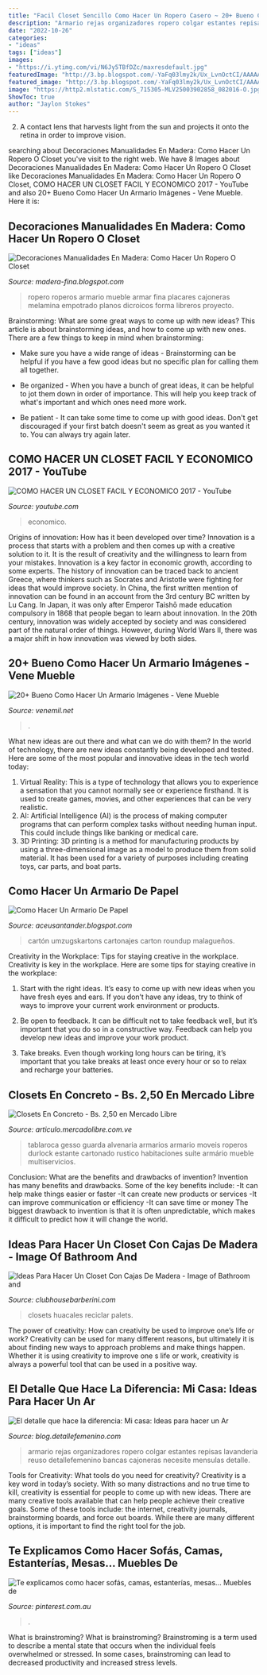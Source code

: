 ```yaml
---
title: "Facil Closet Sencillo Como Hacer Un Ropero Casero ~ 20+ Bueno Como Hacer Un Armario Imágenes"
description: "Armario rejas organizadores ropero colgar estantes repisas lavanderia reuso detallefemenino bancas cajoneras necesite mensulas detalle"
date: "2022-10-26"
categories:
- "ideas"
tags: ["ideas"]
images:
- "https://i.ytimg.com/vi/N6Jy5TBfDZc/maxresdefault.jpg"
featuredImage: "http://3.bp.blogspot.com/-YaFq03lmy2k/Ux_LvnOctCI/AAAAAAAAEaA/0WK70GtGH4k/s1600/como+hacer+un+armario+para+ropa+reutilizando+rejas+de+metal.jpg"
featured_image: "http://3.bp.blogspot.com/-YaFq03lmy2k/Ux_LvnOctCI/AAAAAAAAEaA/0WK70GtGH4k/s1600/como+hacer+un+armario+para+ropa+reutilizando+rejas+de+metal.jpg"
image: "https://http2.mlstatic.com/S_715305-MLV25003902858_082016-O.jpg"
ShowToc: true
author: "Jaylon Stokes"
---
```



2. A contact lens that harvests light from the sun and projects it onto the retina in order to improve vision.

	

		
searching about Decoraciones Manualidades En Madera: Como Hacer Un Ropero O Closet you've visit to the right web. We have 8 Images about Decoraciones Manualidades En Madera: Como Hacer Un Ropero O Closet like Decoraciones Manualidades En Madera: Como Hacer Un Ropero O Closet, COMO HACER UN CLOSET FACIL Y ECONOMICO 2017 - YouTube and also 20+ Bueno Como Hacer Un Armario Imágenes - Vene Mueble. Here it is:
		
    
## Decoraciones Manualidades En Madera: Como Hacer Un Ropero O Closet

<img loading=lazy src="http://4.bp.blogspot.com/-DG9VxW7xNg0/VRbr7IBkHtI/AAAAAAAAQ4U/JjVBG4v72rs/s1600/IMG_8690.JPG" onerror="this.onerror=null;this.src='https://tse2.mm.bing.net/th?id=OIP.i46Hve2y5IZgPI8Ib8KcpgHaJ4&amp;pid=15.1';" alt="Decoraciones Manualidades En Madera: Como Hacer Un Ropero O Closet">

_Source: madera-fina.blogspot.com_

>ropero roperos armario mueble armar fina placares cajoneras melamina empotrado planos dicroicos forma libreros proyecto. 

	

Brainstorming: What are some great ways to come up with new ideas?
This article is about brainstorming ideas, and how to come up with new ones. There are a few things to keep in mind when brainstorming: 
- Make sure you have a wide range of ideas - Brainstorming can be helpful if you have a few good ideas but no specific plan for calling them all together. 

- Be organized - When you have a bunch of great ideas, it can be helpful to jot them down in order of importance. This will help you keep track of what's important and which ones need more work. 

- Be patient - It can take some time to come up with good ideas. Don't get discouraged if your first batch doesn't seem as great as you wanted it to. You can always try again later.

    
## COMO HACER UN CLOSET FACIL Y ECONOMICO 2017 - YouTube

<img loading=lazy src="https://i.ytimg.com/vi/N6Jy5TBfDZc/maxresdefault.jpg" onerror="this.onerror=null;this.src='https://tse1.mm.bing.net/th?id=OIP.kWZ7R37v2a7781FBXHAUPQHaEK&amp;pid=15.1';" alt="COMO HACER UN CLOSET FACIL Y ECONOMICO 2017 - YouTube">

_Source: youtube.com_

>economico. 

	

Origins of innovation: How has it been developed over time?
Innovation is a process that starts with a problem and then comes up with a creative solution to it. It is the result of creativity and the willingness to learn from your mistakes. Innovation is a key factor in economic growth, according to some experts. The history of innovation can be traced back to ancient Greece, where thinkers such as Socrates and Aristotle were fighting for ideas that would improve society. In China, the first written mention of innovation can be found in an account from the 3rd century BC written by Lu Cang. In Japan, it was only after Emperor Taishō made education compulsory in 1868 that people began to learn about innovation. In the 20th century, innovation was widely accepted by society and was considered part of the natural order of things. However, during World Wars II, there was a major shift in how innovation was viewed by both sides.

    
## 20+ Bueno Como Hacer Un Armario Imágenes - Vene Mueble

<img loading=lazy src="https://i.pinimg.com/originals/ba/68/65/ba68654e684c5c282d180d0985bc2057.jpg" onerror="this.onerror=null;this.src='https://tse2.mm.bing.net/th?id=OIP.TcIO2qzMol6nTlfYtpC5nQHaEK&amp;pid=15.1';" alt="20+ Bueno Como Hacer Un Armario Imágenes - Vene Mueble">

_Source: venemil.net_

>. 

	

What new ideas are out there and what can we do with them?
In the world of technology, there are new ideas constantly being developed and tested. Here are some of the most popular and innovative ideas in the tech world today: 
1. Virtual Reality: This is a type of technology that allows you to experience a sensation that you cannot normally see or experience firsthand. It is used to create games, movies, and other experiences that can be very realistic. 
2. AI: Artificial Intelligence (AI) is the process of making computer programs that can perform complex tasks without needing human input. This could include things like banking or medical care. 
3. 3D Printing: 3D printing is a method for manufacturing products by using a three-dimensional image as a model to produce them from solid material. It has been used for a variety of purposes including creating toys, car parts, and boat parts.

    
## Como Hacer Un Armario De Papel

<img loading=lazy src="http://www.cartonajes-malaga.com/wp-content/uploads/2018/12/estanteria-armario-carton.jpg" onerror="this.onerror=null;this.src='https://tse3.mm.bing.net/th?id=OIP.CbJnG7vt3seIuGVViutkjgHaE7&amp;pid=15.1';" alt="Como Hacer Un Armario De Papel">

_Source: aceusantander.blogspot.com_

>cartón umzugskartons cartonajes carton roundup malagueños. 

	

Creativity in the Workplace: Tips for staying creative in the workplace.
Creativity is key in the workplace. Here are some tips for staying creative in the workplace:
1. Start with the right ideas. It’s easy to come up with new ideas when you have fresh eyes and ears. If you don’t have any ideas, try to think of ways to improve your current work environment or products.

2. Be open to feedback. It can be difficult not to take feedback well, but it’s important that you do so in a constructive way. Feedback can help you develop new ideas and improve your work product.

3. Take breaks. Even though working long hours can be tiring, it’s important that you take breaks at least once every hour or so to relax and recharge your batteries.

    
## Closets En Concreto - Bs. 2,50 En Mercado Libre

<img loading=lazy src="https://http2.mlstatic.com/S_715305-MLV25003902858_082016-O.jpg" onerror="this.onerror=null;this.src='https://tse2.mm.bing.net/th?id=OIP.ocuA82f8NNdVx1imyXoRBgAAAA&amp;pid=15.1';" alt="Closets En Concreto - Bs. 2,50 en Mercado Libre">

_Source: articulo.mercadolibre.com.ve_

>tablaroca gesso guarda alvenaria armarios armario moveis roperos durlock estante cartonado rustico habitaciones suíte armário mueble multiservicios. 

	

Conclusion: What are the benefits and drawbacks of invention?
Invention has many benefits and drawbacks. Some of the key benefits include: 
-It can help make things easier or faster 
-It can create new products or services 
-It can improve communication or efficiency 
-It can save time or money 
The biggest drawback to invention is that it is often unpredictable, which makes it difficult to predict how it will change the world.

    
## Ideas Para Hacer Un Closet Con Cajas De Madera - Image Of Bathroom And

<img loading=lazy src="https://estag.fimagenes.com/imagenesred/fb_2115707_6439.jpg" onerror="this.onerror=null;this.src='https://tse2.mm.bing.net/th?id=OIP.XJfBaS6JIdf9v1mcb61JVAHaD4&amp;pid=15.1';" alt="Ideas Para Hacer Un Closet Con Cajas De Madera - Image of Bathroom and">

_Source: clubhousebarberini.com_

>closets huacales reciclar palets. 

	

The power of creativity: How can creativity be used to improve one’s life or work?
Creativity can be used for many different reasons, but ultimately it is about finding new ways to approach problems and make things happen. Whether it is using creativity to improve one s life or work, creativity is always a powerful tool that can be used in a positive way.

    
## El Detalle Que Hace La Diferencia: Mi Casa: Ideas Para Hacer Un Ar

<img loading=lazy src="http://3.bp.blogspot.com/-YaFq03lmy2k/Ux_LvnOctCI/AAAAAAAAEaA/0WK70GtGH4k/s1600/como+hacer+un+armario+para+ropa+reutilizando+rejas+de+metal.jpg" onerror="this.onerror=null;this.src='https://tse1.mm.bing.net/th?id=OIP.jVHKZxBVE51dEifioKoieAHaJ4&amp;pid=15.1';" alt="El detalle que hace la diferencia: Mi casa: Ideas para hacer un Ar">

_Source: blog.detallefemenino.com_

>armario rejas organizadores ropero colgar estantes repisas lavanderia reuso detallefemenino bancas cajoneras necesite mensulas detalle. 

	

Tools for Creativity: What tools do you need for creativity?
Creativity is a key word in today’s society. With so many distractions and no true time to kill, creativity is essential for people to come up with new ideas. There are many creative tools available that can help people achieve their creative goals. Some of these tools include: the internet, creativity journals, brainstorming boards, and force out boards. While there are many different options, it is important to find the right tool for the job.

    
## Te Explicamos Como Hacer Sofás, Camas, Estanterías, Mesas... Muebles De

<img loading=lazy src="https://i.pinimg.com/originals/af/93/1e/af931ebb075af223598a53217f88f269.jpg" onerror="this.onerror=null;this.src='https://tse3.mm.bing.net/th?id=OIP.Sx6oy9PxB0w_80wIn_vSFwAAAA&amp;pid=15.1';" alt="Te explicamos como hacer sofás, camas, estanterías, mesas... Muebles de">

_Source: pinterest.com.au_

>. 

	

What is brainstroming?
What is brainstroming? Brainstroming is a term used to describe a mental state that occurs when the individual feels overwhelmed or stressed. In some cases, brainstroming can lead to decreased productivity and increased stress levels.

